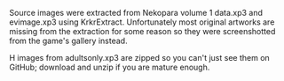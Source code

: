 Source images were extracted from Nekopara volume 1 data.xp3 and evimage.xp3 using KrkrExtract. Unfortunately most original artworks are missing from the extraction for some reason so they were screenshotted from the game's gallery instead.

H images from adultsonly.xp3 are zipped so you can't just see them on GitHub; download and unzip if you are mature enough.